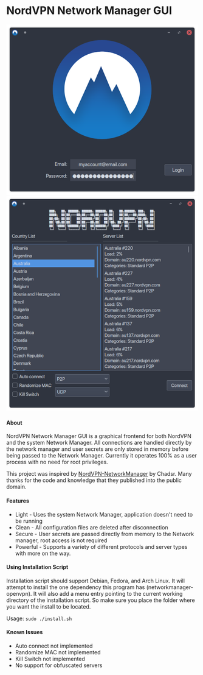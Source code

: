 # NordVPN Network Manager GUI
![Login Screen](./screenshots/loginscreen.png)
![Main Screen](./screenshots/mainscreen.png)
#### About
NordVPN Network Manager GUI is a graphical frontend for both NordVPN and the system Network Manager.
All connections are handled directly by the network manager and user secrets are only stored in memory before being passed to the Network Manager.
Currently it operates 100% as a user process with no need for root privileges. 

This project was inspired by [NordVPN-NetworkManager](https://github.com/Chadsr/NordVPN-NetworkManager) by Chadsr. Many thanks for the code and knowledge that they published into the public domain.

#### Features
* Light - Uses the system Network Manager, application doesn't need to be running
* Clean - All configuration files are deleted after disconnection
* Secure - User secrets are passed directly from memory to the Network manager, root access is not required
* Powerful - Supports a variety of different protocols and server types with more on the way.

#### Using Installation Script
Installation script should support Debian, Fedora, and Arch Linux. It will attempt to install the one dependency this program has (networkmanager-openvpn). It will also add a menu entry pointing to the current working directory of the installation script. So make sure you place the folder where you want the install to be located.

Usage: `sudo ./install.sh`

#### Known Issues
* Auto connect not implemented
* Randomize MAC not implemented
* Kill Switch not implemented
* No support for obfuscated servers
